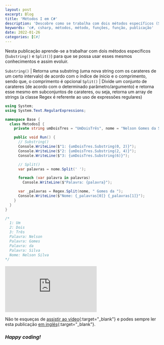 ```yaml
---
layout: post
excerpt: Blog
title: 'Métodos I em C#'
description: 'Descobre como se trabalha com dois métodos específicos (Substring() e Split()) na linguagem de programação C#. Obtém respostas às tuas dúvidas com a teoria e os exemplos apresentados.'
keywords: 'c#, csharp, métodos, método, funções, função, publicação'
date: 2022-01-26
categories: [C#]
---
```


Nesta publicação aprende-se a trabalhar com dois métodos específicos (`Substring()` e `Split()`) para que se possa usar esses mesmos conhecimentos e assim evoluir.

`Substring()` | Retorna uma substring (uma nova string com os carateres de um certo intervalo) de acordo com o índice de ínicio e o comprimento, sendo que, o comprimento é opcional
`Split()` | Divide um conjunto de carateres (de acordo com o determinado parâmetro/argumento) e retorna esse mesmo em subconjuntos de carateres, ou seja, retorna um array de strings (a classe Regex é referente ao uso de expressões regulares)

```csharp
using System;
using System.Text.RegularExpressions;

namespace Base {
  class MetodosI {
    private string umDoisTres = "UmDoisTrês", nome = "Nelson Gomes da Silva";

    public void Run() {
      // Substring()
      Console.WriteLine($"1: {umDoisTres.Substring(0, 2)}");
      Console.WriteLine($"2: {umDoisTres.Substring(2, 4)}");
      Console.WriteLine($"3: {umDoisTres.Substring(6)}");

      // Split()
      var palavras = nome.Split(' ');

      foreach (var palavra in palavras)
        Console.WriteLine($"Palavra: {palavra}");

      var _palavras = Regex.Split(nome, " Gomes da ");
      Console.WriteLine($"Nome: {_palavras[0]} {_palavras[1]}");
    }
  }
}

/*
  1: Um
  2: Dois
  3: Três
  Palavra: Nelson
  Palavra: Gomes
  Palavra: da
  Palavra: Silva
  Nome: Nelson Silva
*/
```

<div class="video-container">
  <iframe src="https://www.youtube.com/embed/nLboEkX1VNI" frameborder="0" allowfullscreen></iframe>
</div>

Não te esqueças de [assistir ao vídeo](https://youtu.be/nLboEkX1VNI){:target="\_blank"} e podes sempre ler esta publicação [em inglês](https://nelsonsilvadev.com/blog/methods-i-in-csharp/){:target="\_blank"}.

### _Happy coding!_
